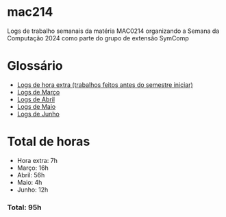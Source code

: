 # mac214
Logs de trabalho semanais da matéria MAC0214 organizando a Semana da Computação 2024 como parte do grupo de extensão SymComp

# Glossário
- [Logs de hora extra (trabalhos feitos antes do semestre iniciar)](https://github.com/clair-de-lume/mac214/blob/main/logs/hora-extra.md)
- [Logs de Março](https://github.com/clair-de-lume/mac214/blob/main/logs/março.md)
- [Logs de Abril](https://github.com/clair-de-lume/mac214/blob/main/logs/abril.md)
- [Logs de Maio](https://github.com/clair-de-lume/mac214/blob/main/logs/maio.md)
- [Logs de Junho](https://github.com/clair-de-lume/mac214/blob/main/logs/junho.md)

# Total de horas
- Hora extra: 7h
- Março: 16h
- Abril: 56h
- Maio: 4h
- Junho: 12h
### Total: 95h
